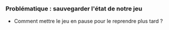 ### Problématique : sauvegarder l'état de notre jeu

* Comment mettre le jeu en pause pour le reprendre plus tard ?
